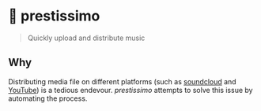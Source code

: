 # 🎹 prestissimo

> Quickly upload and distribute music

## Why

Distributing media file on different platforms (such as [soundcloud](https://soundcloud.com/alexanderthepaz) and [YouTube](https://www.youtube.com/channel/UCNmoQ2_AFvYaOdvJjAFlvRw)) is a tedious endevour. *prestissimo* attempts to solve this issue by automating the process.
